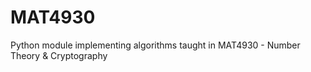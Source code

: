 # MAT4930
Python module implementing algorithms taught in MAT4930 - Number Theory &amp; Cryptography
